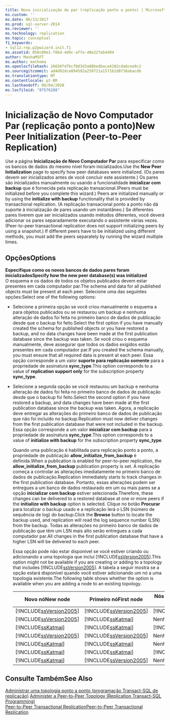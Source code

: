 ```yaml
---
title: Nova inicialização de par (replicação ponto a ponto) | Microsoft Docs
ms.custom: ''
ms.date: 06/13/2017
ms.prod: sql-server-2014
ms.reviewer: ''
ms.technology: replication
ms.topic: conceptual
f1_keywords:
- sql12.rep.p2pwizard.init.f1
ms.assetid: 050c00e1-78bd-4d9c-affe-40e22feb4d94
author: MashaMSFT
ms.author: mathoma
ms.openlocfilehash: 26658fdfbcf0d3d3a88bedbace4102cda6cee9c2
ms.sourcegitcommit: ad4d92dce894592a259721a1571b1d8736abacdb
ms.translationtype: MT
ms.contentlocale: pt-BR
ms.lasthandoff: 08/04/2020
ms.locfileid: "87576288"
---
```

# <a name="new-peer-initialization-peer-to-peer-replication"></a><span data-ttu-id="5b942-102">Inicialização de Novo Computador Par (replicação ponto a ponto)</span><span class="sxs-lookup"><span data-stu-id="5b942-102">New Peer Initialization (Peer-to-Peer Replication)</span></span>
  <span data-ttu-id="5b942-103">Use a página **Inicialização de Novo Computador Par** para especificar como os bancos de dados do mesmo nível foram inicializados.</span><span class="sxs-lookup"><span data-stu-id="5b942-103">Use the **New Peer Initialization** page to specify how peer databases were initialized.</span></span> <span data-ttu-id="5b942-104">(Os pares devem ser inicializados antes de você concluir este assistente.) Os pares são inicializados manualmente ou usando a funcionalidade **inicializar com backup** que é fornecida pela replicação transacional.</span><span class="sxs-lookup"><span data-stu-id="5b942-104">(Peers must be initialized before you complete this wizard.) Peers are initialized manually or by using the **initialize with backup** functionality that is provided by transactional replication.</span></span> <span data-ttu-id="5b942-105">(A replicação transacional ponto a ponto não dá suporte à inicialização de pares usando um instantâneo.) Se diferentes pares tiverem que ser inicializados usando métodos diferentes, você deverá adicionar os pares separadamente executando o assistente várias vezes.</span><span class="sxs-lookup"><span data-stu-id="5b942-105">(Peer-to-peer transactional replication does not support initializing peers by using a snapshot.) If different peers have to be initialized using different methods, you must add the peers separately by running the wizard multiple times.</span></span>  
  
## <a name="options"></a><span data-ttu-id="5b942-106">Opções</span><span class="sxs-lookup"><span data-stu-id="5b942-106">Options</span></span>  
 <span data-ttu-id="5b942-107">**Especifique como os novos bancos de dados pares foram inicializados**</span><span class="sxs-lookup"><span data-stu-id="5b942-107">**Specify how the new peer database(s) was initialized**</span></span>  
 <span data-ttu-id="5b942-108">O esquema e os dados de todos os objetos publicados devem estar presentes em cada computador par.</span><span class="sxs-lookup"><span data-stu-id="5b942-108">The schema and data for all published objects must be present at each peer.</span></span> <span data-ttu-id="5b942-109">Selecione uma das seguintes opções:</span><span class="sxs-lookup"><span data-stu-id="5b942-109">Select one of the following options:</span></span>  
  
-   <span data-ttu-id="5b942-110">Selecione a primeira opção se você criou manualmente o esquema a para objetos publicados ou se restaurou um backup e nenhuma alteração de dados foi feita no primeiro banco de dados de publicação desde que o backup foi feito.</span><span class="sxs-lookup"><span data-stu-id="5b942-110">Select the first option if you have manually created the schema for published objects or you have restored a backup, and no data changes have been made at the first publication database since the backup was taken.</span></span> <span data-ttu-id="5b942-111">Se você criou o esquema manualmente, deve assegurar que todos os dados exigidos estão presentes em cada computador par.</span><span class="sxs-lookup"><span data-stu-id="5b942-111">If you created the schema manually, you must ensure that all required data is present at each peer.</span></span> <span data-ttu-id="5b942-112">Essa opção corresponde a um valor **suporte para replicação somente** para a propriedade de assinatura **sync_type**.</span><span class="sxs-lookup"><span data-stu-id="5b942-112">This option corresponds to a value of **replication support only** for the subscription property **sync_type**.</span></span>  
  
-   <span data-ttu-id="5b942-113">Selecione a segunda opção se você restaurou um backup e nenhuma alteração de dados foi feita no primeiro banco de dados de publicação desde que o backup foi feito.</span><span class="sxs-lookup"><span data-stu-id="5b942-113">Select the second option if you have restored a backup, and data changes have been made at the first publication database since the backup was taken.</span></span> <span data-ttu-id="5b942-114">Agora, a replicação deve entregar as alterações do primeiro banco de dados de publicação que não foi incluído no backup.</span><span class="sxs-lookup"><span data-stu-id="5b942-114">Replication must now deliver changes from the first publication database that were not included in the backup.</span></span> <span data-ttu-id="5b942-115">Essa opção corresponde a um valor **inicializar com backup** para a propriedade de assinatura **sync_type**.</span><span class="sxs-lookup"><span data-stu-id="5b942-115">This option corresponds to a value of **initialize with backup** for the subscription property **sync_type**.</span></span>  
  
     <span data-ttu-id="5b942-116">Quando uma publicação é habilitada para replicação ponto a ponto, a propriedade de publicação **allow_initialize_from_backup** é definida.</span><span class="sxs-lookup"><span data-stu-id="5b942-116">When a publication is enabled for peer-to-peer replication, the **allow_initialize_from_backup** publication property is set.</span></span> <span data-ttu-id="5b942-117">A replicação começa a controlar as alterações imediatamente no primeiro banco de dados de publicação.</span><span class="sxs-lookup"><span data-stu-id="5b942-117">Replication immediately starts to track changes in the first publication database.</span></span> <span data-ttu-id="5b942-118">Portanto, essas alterações podem ser entregues a um banco de dados restaurado em um ou mais pares se a opção **inicializar com backup** estiver selecionada.</span><span class="sxs-lookup"><span data-stu-id="5b942-118">Therefore, these changes can be delivered to a restored database at one or more peers if the **initialize with backup** option is selected.</span></span> <span data-ttu-id="5b942-119">Clique no botão **Procurar** para localizar o backup usado e a replicação lerá o LSN (número de sequência de log) do backup.</span><span class="sxs-lookup"><span data-stu-id="5b942-119">Click the **Browse** button to locate the backup used, and replication will read the log sequence number (LSN) from the backup.</span></span> <span data-ttu-id="5b942-120">Todas as alterações no primeiro banco de dados de publicação que têm um LSN mais alto serão entregues a cada computador par.</span><span class="sxs-lookup"><span data-stu-id="5b942-120">All changes in the first publication database that have a higher LSN will be delivered to each peer.</span></span>  
  
     <span data-ttu-id="5b942-121">Essa opção pode não estar disponível se você estiver criando ou adicionando a uma topologia que inclui [!INCLUDE[ssVersion2005](../../includes/ssversion2005-md.md)].</span><span class="sxs-lookup"><span data-stu-id="5b942-121">This option might not be available if you are creating or adding to a topology that includes [!INCLUDE[ssVersion2005](../../includes/ssversion2005-md.md)].</span></span> <span data-ttu-id="5b942-122">A tabela a seguir mostra se a opção estará disponível quando você estiver adicionando um nó a uma topologia existente.</span><span class="sxs-lookup"><span data-stu-id="5b942-122">The following table shows whether the option is available when you are adding a node to an existing topology.</span></span>  
  
    |<span data-ttu-id="5b942-123">Novo nó</span><span class="sxs-lookup"><span data-stu-id="5b942-123">New node</span></span>|<span data-ttu-id="5b942-124">Primeiro nó</span><span class="sxs-lookup"><span data-stu-id="5b942-124">First node</span></span>|<span data-ttu-id="5b942-125">Nós adicionais</span><span class="sxs-lookup"><span data-stu-id="5b942-125">Additional nodes</span></span>|<span data-ttu-id="5b942-126">Opção</span><span class="sxs-lookup"><span data-stu-id="5b942-126">Option</span></span>|  
    |--------------|----------------|----------------------|------------|  
    |[!INCLUDE[ssVersion2005](../../includes/ssversion2005-md.md)]|[!INCLUDE[ssVersion2005](../../includes/ssversion2005-md.md)]|[!INCLUDE[ssVersion2005](../../includes/ssversion2005-md.md)]|<span data-ttu-id="5b942-127">Desabilitado</span><span class="sxs-lookup"><span data-stu-id="5b942-127">Disabled</span></span>|  
    |[!INCLUDE[ssVersion2005](../../includes/ssversion2005-md.md)]|[!INCLUDE[ssKatmai](../../includes/sskatmai-md.md)]|<span data-ttu-id="5b942-128">Nenhum</span><span class="sxs-lookup"><span data-stu-id="5b942-128">None</span></span>|<span data-ttu-id="5b942-129">Desabilitado</span><span class="sxs-lookup"><span data-stu-id="5b942-129">Disabled</span></span>|  
    |[!INCLUDE[ssKatmai](../../includes/sskatmai-md.md)]|[!INCLUDE[ssKatmai](../../includes/sskatmai-md.md)]|[!INCLUDE[ssVersion2005](../../includes/ssversion2005-md.md)]|<span data-ttu-id="5b942-130">Desabilitado</span><span class="sxs-lookup"><span data-stu-id="5b942-130">Disabled</span></span>|  
    |[!INCLUDE[ssVersion2005](../../includes/ssversion2005-md.md)]|[!INCLUDE[ssVersion2005](../../includes/ssversion2005-md.md)]|<span data-ttu-id="5b942-131">Nenhum</span><span class="sxs-lookup"><span data-stu-id="5b942-131">None</span></span>|<span data-ttu-id="5b942-132">Habilitada</span><span class="sxs-lookup"><span data-stu-id="5b942-132">Enabled</span></span>|  
    |[!INCLUDE[ssKatmai](../../includes/sskatmai-md.md)]|[!INCLUDE[ssKatmai](../../includes/sskatmai-md.md)]|<span data-ttu-id="5b942-133">Nenhum</span><span class="sxs-lookup"><span data-stu-id="5b942-133">None</span></span>|<span data-ttu-id="5b942-134">habilitado</span><span class="sxs-lookup"><span data-stu-id="5b942-134">Enabled</span></span>|  
    |[!INCLUDE[ssKatmai](../../includes/sskatmai-md.md)]|[!INCLUDE[ssKatmai](../../includes/sskatmai-md.md)]|[!INCLUDE[ssKatmai](../../includes/sskatmai-md.md)]|<span data-ttu-id="5b942-135">habilitado</span><span class="sxs-lookup"><span data-stu-id="5b942-135">Enabled</span></span>|  
    |[!INCLUDE[ssKatmai](../../includes/sskatmai-md.md)]|[!INCLUDE[ssVersion2005](../../includes/ssversion2005-md.md)]|<span data-ttu-id="5b942-136">Nenhum</span><span class="sxs-lookup"><span data-stu-id="5b942-136">None</span></span>|<span data-ttu-id="5b942-137">Habilitada</span><span class="sxs-lookup"><span data-stu-id="5b942-137">Enabled</span></span>|  
  
## <a name="see-also"></a><span data-ttu-id="5b942-138">Consulte Também</span><span class="sxs-lookup"><span data-stu-id="5b942-138">See Also</span></span>  
 <span data-ttu-id="5b942-139">[Administrar uma topologia ponto a ponto &#40;programação Transact-SQL de replicação&#41;](administration/administer-a-peer-to-peer-topology-replication-transact-sql-programming.md) </span><span class="sxs-lookup"><span data-stu-id="5b942-139">[Administer a Peer-to-Peer Topology &#40;Replication Transact-SQL Programming&#41;](administration/administer-a-peer-to-peer-topology-replication-transact-sql-programming.md) </span></span>  
 [<span data-ttu-id="5b942-140">Peer-to-Peer Transactional Replication</span><span class="sxs-lookup"><span data-stu-id="5b942-140">Peer-to-Peer Transactional Replication</span></span>](transactional/peer-to-peer-transactional-replication.md)  
  
  
